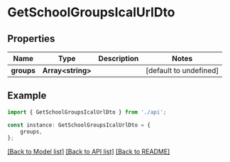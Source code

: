 # GetSchoolGroupsIcalUrlDto


## Properties

Name | Type | Description | Notes
------------ | ------------- | ------------- | -------------
**groups** | **Array&lt;string&gt;** |  | [default to undefined]

## Example

```typescript
import { GetSchoolGroupsIcalUrlDto } from './api';

const instance: GetSchoolGroupsIcalUrlDto = {
    groups,
};
```

[[Back to Model list]](../README.md#documentation-for-models) [[Back to API list]](../README.md#documentation-for-api-endpoints) [[Back to README]](../README.md)
